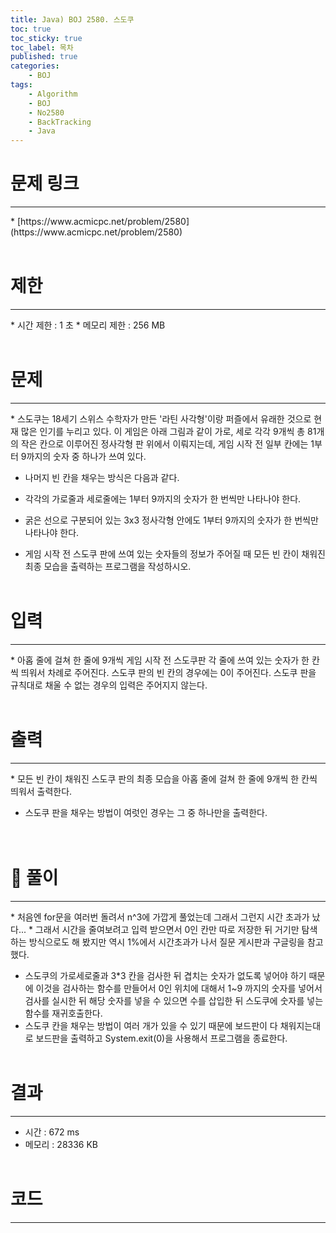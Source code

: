 ```yaml
---
title: Java) BOJ 2580. 스도쿠
toc: true
toc_sticky: true
toc_label: 목차
published: true
categories:
    - BOJ
tags:
    - Algorithm
    - BOJ
    - No2580
    - BackTracking
    - Java
---
```


# 문제 링크
<hr>
* [https://www.acmicpc.net/problem/2580](https://www.acmicpc.net/problem/2580)<br><br>
 
# 제한
<hr>
* 시간 제한 : 1 초
* 메모리 제한 : 256 MB<br><br>

# 문제
<hr>
* 스도쿠는 18세기 스위스 수학자가 만든 '라틴 사각형'이랑 퍼즐에서 유래한 것으로 현재 많은 인기를 누리고 있다. 이 게임은 아래 그림과 같이 가로, 세로 각각 9개씩 총 81개의 작은 칸으로 이루어진 정사각형 판 위에서 이뤄지는데, 게임 시작 전 일부 칸에는 1부터 9까지의 숫자 중 하나가 쓰여 있다.

* 나머지 빈 칸을 채우는 방식은 다음과 같다.

* 각각의 가로줄과 세로줄에는 1부터 9까지의 숫자가 한 번씩만 나타나야 한다.
* 굵은 선으로 구분되어 있는 3x3 정사각형 안에도 1부터 9까지의 숫자가 한 번씩만 나타나야 한다.

* 게임 시작 전 스도쿠 판에 쓰여 있는 숫자들의 정보가 주어질 때 모든 빈 칸이 채워진 최종 모습을 출력하는 프로그램을 작성하시오.<br><br>

# 입력
<hr>
* 아홉 줄에 걸쳐 한 줄에 9개씩 게임 시작 전 스도쿠판 각 줄에 쓰여 있는 숫자가 한 칸씩 띄워서 차례로 주어진다. 스도쿠 판의 빈 칸의 경우에는 0이 주어진다. 스도쿠 판을 규칙대로 채울 수 없는 경우의 입력은 주어지지 않는다.<br><br>

# 출력
<hr>
* 모든 빈 칸이 채워진 스도쿠 판의 최종 모습을 아홉 줄에 걸쳐 한 줄에 9개씩 한 칸씩 띄워서 출력한다.

* 스도쿠 판을 채우는 방법이 여럿인 경우는 그 중 하나만을 출력한다.<br><br><br>

# 👀 풀이
<hr>
* 처음엔 for문을 여러번 돌려서 n^3에 가깝게 풀었는데 그래서 그런지 시간 초과가 났다...
* 그래서 시간을 줄여보려고 입력 받으면서 0인 칸만 따로 저장한 뒤 거기만 탐색하는 방식으로도 해 봤지만 역시 1%에서 시간초과가 나서 질문 게시판과 구글링을 참고했다.<br>

* 스도쿠의 가로세로줄과 3*3 칸을 검사한 뒤 겹치는 숫자가 없도록 넣어야 하기 때문에 이것을 검사하는 함수를 만들어서 0인 위치에 대해서 1~9 까지의 숫자를 넣어서 검사를 실시한 뒤 해당 숫자를 넣을 수 있으면 수를 삽입한 뒤 스도쿠에 숫자를 넣는 함수를 재귀호출한다.
* 스도쿠 칸을 채우는 방법이 여러 개가 있을 수 있기 때문에 보드판이 다 채워지는대로 보드판을 출력하고 System.exit(0)을 사용해서 프로그램을 종료한다.<br><br>
 
# 결과 
<hr>

 * 시간 : 672 ms
 * 메모리 : 28336 KB<br><br>
 
# 코드
<hr>

<script src="https://gist.github.com/miro7923/ec822102bdf365ea40b0cbfa1087e456.js"></script>
